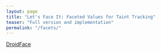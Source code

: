 ```yaml
---
layout: page
title: "Let's Face It: Faceted Values for Taint Tracking"
teaser: "Full version and implementation"
permalink: "/facets/"
---
```


[DroidFace](droidface.tar.xz)
